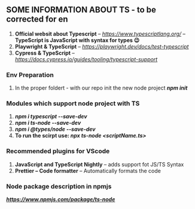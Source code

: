 ## SOME INFORMATION ABOUT TS - to be corrected for en
1. **Official websit about Typescript** – *https://www.typescriptlang.org/* – **TypeScript is JavaScript with syntax for types 😉**
2. **Playwright & TypeScript** – *https://playwright.dev/docs/test-typescript*
3. **Cypress & TypeScript** – *https://docs.cypress.io/guides/tooling/typescript-support*

### Env Preparation
1. In the proper foldert  - with our repo init the new node project
***npm init***

### Modules which support node project with TS
1. ***npm i typescript --save-dev***
2. ***npm i ts-node --save-dev***
3. ***npm i @types/node --save-dev***
4. **To run the scirpt use: *npx ts-node <scriptName.ts>***


### Recommended plugins for VScode
1. **JavaScript and TypeScript Nightly** – adds support fot JS/TS Syntax
2. **Prettier – Code formatter** – Automatically formats the code

 ### Node package description in npmjs
 ***https://www.npmjs.com/package/ts-node***